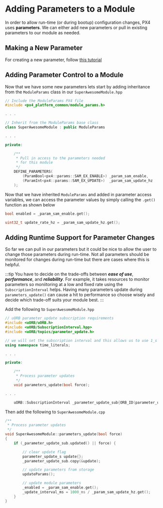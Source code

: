 # Adding Parameters to a Module

In order to allow run-time (or during bootup) configuration changes, PX4 uses **parameters**. We can either add new parameters or pull in existing parameters to our module as needed.

## Making a New Parameter

For creating a new parameter, follow [this tutorial](creating_new_parameter.md)

## Adding Parameter Control to a Module

Now that we have some new parameters lets start by adding inheritance from the `ModuleParams` class in our `SuperAwesomeModule.hpp`

``` c++
// Include the ModuleParams PX4 file
#include <px4_platform_common/module_params.h>

. . .

// Inherit from the ModuleParams base class
class SuperAwesomeModule : public ModuleParams

. . .

private:

	/**
	 * Pull in access to the parameters needed
	 * for this module
	 */
	DEFINE_PARAMETERS(
		(ParamBool<px4::params::SAM_EX_ENABLE>) _param_sam_enable,
		(ParamInt<px4::params::SAM_EX_UPDATE>)  _param_sam_update_hz
	);

```

Now that we have inherited `ModuleParams` and added in parameter access variables, we can access the parameter values by simply calling the `.get()` function as shown below
``` c++
bool enabled = _param_sam_enable.get();

uint32_t update_rate_hz = _param_sam_update_hz.get();
```

## Adding Runtime Support for Parameter Changes

So far we can pull in our parameters but it could be nice to allow the user to change those parameters during run-time. Not all parameters should be monitored for changes during run-time but there are cases where this is helpful.

:::tip
You have to decide on the trade-offs between ***ease of use***, ***performance***, and ***reliability***. For example, it takes resources to monitor parameters so moniitoring at a low and fixed rate using the `SubscriptionInterval` helps. Having many parameters update during `parameters_update()` can cause a hit to performance so choose wisely and decide which trade-off suits your module best.
:::

Add the following to `SuperAwesomeModule.hpp`

``` c++
// uORB parameter_update subscription requirements
#include <uORB/uORB.h>
#include <uORB/SubscriptionInterval.hpp>
#include <uORB/topics/parameter_update.h>

// we will set the subscription interval and this allows us to use 1_s
using namespace time_literals;

. . .

private:

	/**
	 * Process parameter updates
	 */
	void parameters_update(bool force);

. . .

	uORB::SubscriptionInterval _parameter_update_sub{ORB_ID(parameter_update), 1_s};

```

Then add the following to `SuperAwesomeModule.cpp`

``` c++
/**
 * Process parameter updates
 */
void SuperAwesomeModule::parameters_update(bool force)
{
	if (_parameter_update_sub.updated() || force) {

		// clear update flag
		parameter_update_s update{};
		_parameter_update_sub.copy(&update);

		// update parameters from storage
		updateParams();

		// update module parameters
		_enabled = _param_sam_enable.get();
		_update_interval_ms = 1000_ms / _param_sam_update_hz.get();
	}
}
```
